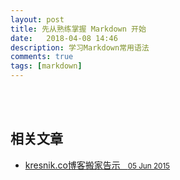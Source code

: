 ```yaml
---
layout: post
title: 先从熟练掌握 Markdown 开始
date:   2018-04-08 14:46
description: 学习Markdown常用语法
comments: true
tags: [markdown]
---
```

    
    


<br/><br/>
<aside class="related">
  <h2>相关文章</h2>
  <ul class="related-posts">
    <li>
        <a href="http://kresnikwang.github.io///journey/2015/06/05/kresnik.co-%E5%8D%9A%E5%AE%A2%E6%90%AC%E5%AE%B6%E5%91%8A%E7%A4%BA.html">
          kresnik.co博客搬家告示
          &nbsp;&nbsp;<small><time datetime="2015-06-05T00:00:00+00:00">05 Jun 2015</time></small>
        </a>
    </li>
  </ul>
</aside>